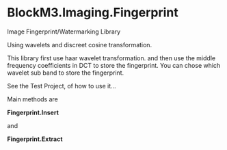 # BlockM3.Imaging.Fingerprint
Image Fingerprint/Watermarking Library

Using wavelets and discreet cosine transformation.

This library first use haar wavelet transformation. and then use the middle frequency coefficients in DCT to store the fingerprint.
You can chose which wavelet sub band to store the fingerprint.

See the Test Project, of how to use it...

Main methods are

**Fingerprint.Insert**

and

**Fingerprint.Extract**



